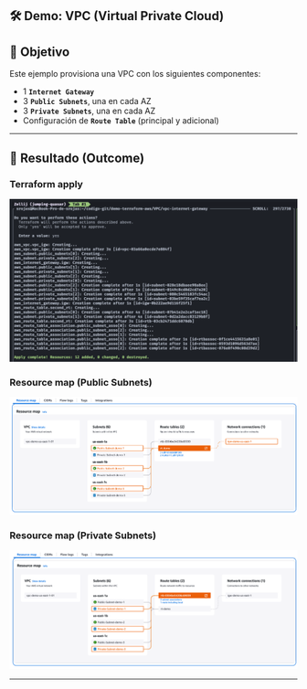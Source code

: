 ## 🛠️ Demo: VPC (Virtual Private Cloud)

## 📂 Objetivo
Este ejemplo provisiona una VPC con los siguientes componentes:
- 1 **`Internet Gateway`**
- 3 **`Public Subnets`**, una en cada AZ
- 3 **`Private Subnets`**, una en cada AZ
- Configuración de **`Route Table`** (principal y adicional)

---

## 🚀 Resultado (Outcome)
### Terraform apply
![Private Subnet](assets/imagenes/terraform_apply.png)
### Resource map (Public Subnets)
![Public Subnet](assets/imagenes/public_subnets.png)
### Resource map (Private Subnets)
![Private Subnet](assets/imagenes/private_subnets.png)

---
